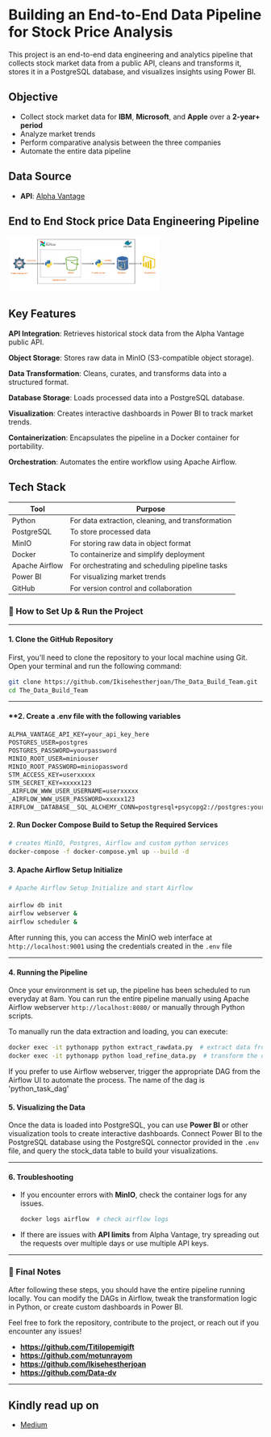 # Building an End-to-End Data Pipeline for Stock Price Analysis

This project is an end-to-end data engineering and analytics pipeline that collects stock market data from a public API, cleans and transforms it, stores it in a PostgreSQL database, and visualizes insights using Power BI.

## Objective

- Collect stock market data for **IBM**, **Microsoft**, and **Apple** over a **2-year+ period**
- Analyze market trends
- Perform comparative analysis between the three companies
- Automate the entire data pipeline

## Data Source

- **API**: [Alpha Vantage](https://www.alphavantage.co)

## End to End Stock price Data Engineering Pipeline

<img
  src="https://github.com/Ikisehestherjoan/The_Data_Build_Team/blob/master/data_architecture.png"
  alt="Alt text"
  title="Optional title"
  style="display: inline-block; margin: 0 auto; max-width: 300px">

  


## Key Features
**API Integration**: Retrieves historical stock data from the Alpha Vantage public API.

**Object Storage**: Stores raw data in MinIO (S3-compatible object storage).

**Data Transformation**: Cleans, curates, and transforms data into a structured format.

**Database Storage**: Loads processed data into a PostgreSQL database.

**Visualization**: Creates interactive dashboards in Power BI to track market trends.

**Containerization**: Encapsulates the pipeline in a Docker container for portability.

**Orchestration**: Automates the entire workflow using Apache Airflow.

## Tech Stack
|Tool            | Purpose|
| ------         | -------|
| Python         | For data extraction, cleaning, and transformation|
| PostgreSQL     | To store processed data|
| MinIO          |For storing raw data in object format |
| Docker         |  To containerize and simplify deployment|
| Apache Airflow   |For orchestrating and scheduling pipeline tasks|
|Power BI        | For visualizing market trends|
|GitHub            | For version control and collaboration |



### 🚀 How to Set Up & Run the Project

---

#### **1. Clone the GitHub Repository**
First, you'll need to clone the repository to your local machine using Git. Open your terminal and run the following command:

```bash
git clone https://github.com/Ikisehestherjoan/The_Data_Build_Team.git
cd The_Data_Build_Team
```

---
#### **2. Create a .env file with the following variables

```
ALPHA_VANTAGE_API_KEY=your_api_key_here
POSTGRES_USER=postgres
POSTGRES_PASSWORD=yourpassword
MINIO_ROOT_USER=miniouser
MINIO_ROOT_PASSWORD=miniopassword
STM_ACCESS_KEY=userxxxxx
STM_SECRET_KEY=xxxxx123
_AIRFLOW_WWW_USER_USERNAME=userxxxxx
_AIRFLOW_WWW_USER_PASSWORD=xxxxx123
AIRFLOW__DATABASE__SQL_ALCHEMY_CONN=postgresql+psycopg2://postgres:yourpassword@mypostgres:5432/mydb
```

#### **2. Run Docker Compose Build to Setup the Required Services**

```bash
# creates MinIO, Postgres, Airflow and custom python services
docker-compose -f docker-compose.yml up --build -d

```
#### **3. Apache Airflow Setup Initialize**

```bash
# Apache Airflow Setup Initialize and start Airflow

airflow db init
airflow webserver &
airflow scheduler &

```

After running this, you can access the MinIO web interface at `http://localhost:9001` using the credentials created in the `.env` file


---

#### **4. Running the Pipeline**
Once your environment is set up, the pipeline has been scheduled to run everyday at 8am. You can run the entire pipeline manually using Apache Airflow webserver `http://localhost:8080/` or manually through Python scripts.

To manually run the data extraction and loading, you can execute:

```bash
docker exec -it pythonapp python extract_rawdata.py  # extract data from Alpha Vantage and store in MinIO
docker exec -it pythonapp python load_refine_data.py  # transform the data and Load into PostgreSQL
```

If you prefer to use Airflow webserver, trigger the appropriate DAG from the Airflow UI to automate the process.
The name of the dag is 'python_task_dag'


#### **5. Visualizing the Data**
Once the data is loaded into PostgreSQL, you can use **Power BI** or other visualization tools to create interactive dashboards. Connect Power BI to the PostgreSQL database using the PostgreSQL connector provided in the `.env` file, and query the stock_data table to build your visualizations.

---

#### **6. Troubleshooting**
- If you encounter errors with **MinIO**, check the container logs for any issues.
  ```bash
  docker logs airflow  # check airflow logs 
  ```
- If there are issues with **API limits** from Alpha Vantage, try spreading out the requests over multiple days or use multiple API keys.

---

### 🔄 Final Notes
After following these steps, you should have the entire pipeline running locally. You can modify the DAGs in Airflow, tweak the transformation logic in Python, or create custom dashboards in Power BI.

Feel free to fork the repository, contribute to the project, or reach out if you encounter any issues!

- **https://github.com/Titilopemigift**
- **https://github.com/motunrayom**
- **https://github.com/Ikisehestherjoan**
- **https://github.com/Data-dv**

---

## Kindly read up on

- [Medium](https://medium.com/@ikisehestherjoan/building-an-end-to-end-data-pipeline-for-stock-price-analysis-877fb14d948d)
